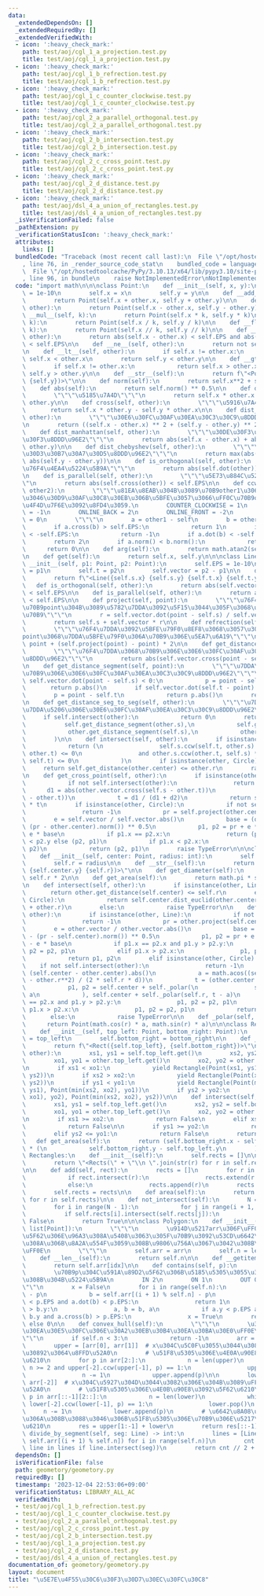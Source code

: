 ```yaml
---
data:
  _extendedDependsOn: []
  _extendedRequiredBy: []
  _extendedVerifiedWith:
  - icon: ':heavy_check_mark:'
    path: test/aoj/cgl_1_a_projection.test.py
    title: test/aoj/cgl_1_a_projection.test.py
  - icon: ':heavy_check_mark:'
    path: test/aoj/cgl_1_b_refrection.test.py
    title: test/aoj/cgl_1_b_refrection.test.py
  - icon: ':heavy_check_mark:'
    path: test/aoj/cgl_1_c_counter_clockwise.test.py
    title: test/aoj/cgl_1_c_counter_clockwise.test.py
  - icon: ':heavy_check_mark:'
    path: test/aoj/cgl_2_a_parallel_orthogonal.test.py
    title: test/aoj/cgl_2_a_parallel_orthogonal.test.py
  - icon: ':heavy_check_mark:'
    path: test/aoj/cgl_2_b_intersection.test.py
    title: test/aoj/cgl_2_b_intersection.test.py
  - icon: ':heavy_check_mark:'
    path: test/aoj/cgl_2_c_cross_point.test.py
    title: test/aoj/cgl_2_c_cross_point.test.py
  - icon: ':heavy_check_mark:'
    path: test/aoj/cgl_2_d_distance.test.py
    title: test/aoj/cgl_2_d_distance.test.py
  - icon: ':heavy_check_mark:'
    path: test/aoj/dsl_4_a_union_of_rectangles.test.py
    title: test/aoj/dsl_4_a_union_of_rectangles.test.py
  _isVerificationFailed: false
  _pathExtension: py
  _verificationStatusIcon: ':heavy_check_mark:'
  attributes:
    links: []
  bundledCode: "Traceback (most recent call last):\n  File \"/opt/hostedtoolcache/PyPy/3.10.13/x64/lib/pypy3.10/site-packages/onlinejudge_verify/documentation/build.py\"\
    , line 76, in _render_source_code_stat\n    bundled_code = language.bundle(\n\
    \  File \"/opt/hostedtoolcache/PyPy/3.10.13/x64/lib/pypy3.10/site-packages/onlinejudge_verify/languages/python.py\"\
    , line 96, in bundle\n    raise NotImplementedError\nNotImplementedError\n"
  code: "import math\n\n\nclass Point:\n    def __init__(self, x, y):\n        self.EPS\
    \ = 1e-10\n        self.x = x\n        self.y = y\n\n    def __add__(self, other):\n\
    \        return Point(self.x + other.x, self.y + other.y)\n\n    def __sub__(self,\
    \ other):\n        return Point(self.x - other.x, self.y - other.y)\n\n    def\
    \ __mul__(self, k):\n        return Point(self.x * k, self.y * k)\n\n    def __truediv__(self,\
    \ k):\n        return Point(self.x / k, self.y / k)\n\n    def __floordiv__(self,\
    \ k):\n        return Point(self.x // k, self.y // k)\n\n    def __eq__(self,\
    \ other):\n        return abs(self.x - other.x) < self.EPS and abs(self.y - other.y)\
    \ < self.EPS\n\n    def __ne__(self, other):\n        return not self.__eq__(other)\n\
    \n    def __lt__(self, other):\n        if self.x != other.x:\n            return\
    \ self.x < other.x\n        return self.y < other.y\n\n    def __gt__(self, other):\n\
    \        if self.x != other.x:\n            return self.x > other.x\n        return\
    \ self.y > other.y\n\n    def __str__(self):\n        return f\"<Point({self.x}\
    \ {self.y})>\"\n\n    def norm(self):\n        return self.x**2 + self.y**2\n\n\
    \    def abs(self):\n        return self.norm() ** 0.5\n\n    def dot(self, other):\n\
    \        \"\"\"\u5185\u7A4D\"\"\"\n        return self.x * other.x + self.y *\
    \ other.y\n\n    def cross(self, other):\n        \"\"\"\u5916\u7A4D\"\"\"\n \
    \       return self.x * other.y - self.y * other.x\n\n    def dist_euclid(self,\
    \ other):\n        \"\"\"\u30E6\u30FC\u30AF\u30EA\u30C3\u30C9\u8DDD\u96E2\"\"\"\
    \n        return ((self.x - other.x) ** 2 + (self.y - other.y) ** 2) ** 0.5\n\n\
    \    def dist_manhattan(self, other):\n        \"\"\"\u30DE\u30F3\u30CF\u30C3\u30BF\
    \u30F3\u8DDD\u96E2\"\"\"\n        return abs(self.x - other.x) + abs(self.y -\
    \ other.y)\n\n    def dist_chebyshev(self, other):\n        \"\"\"\u30C1\u30A7\
    \u30D3\u30B7\u30A7\u30D5\u8DDD\u96E2\"\"\"\n        return max(abs(self.x - other.x),\
    \ abs(self.y - other.y))\n\n    def is_orthogonal(self, other):\n        \"\"\"\
    \u76F4\u4EA4\u5224\u5B9A\"\"\"\n        return abs(self.dot(other)) < self.EPS\n\
    \n    def is_parallel(self, other):\n        \"\"\"\u5E73\u884C\u5224\u5B9A\"\"\
    \"\n        return abs(self.cross(other)) < self.EPS\n\n    def ccw(self, other1,\
    \ other2):\n        \"\"\"\u81EA\u8EAB\u304B\u3089\u70B9other1\u306B\u5411\u304B\
    \u3046\u30D9\u30AF\u30C8\u30EB\u306B\u5BFE\u3057\u3066\uFF0C\u70B9other2\u306E\
    \u4F4D\u7F6E\u3092\u8FD4\u3059.\n        COUNTER_CLOCKWISE = 1\n        CLOCKWISE\
    \ = -1\n        ONLINE_BACK = 2\n        ONLINE_FRONT = -2\n        ON_SEGMENT\
    \ = 0\n        \"\"\"\n        a = other1 - self\n        b = other2 - self\n\
    \        if a.cross(b) > self.EPS:\n            return 1\n        if a.cross(b)\
    \ < -self.EPS:\n            return -1\n        if a.dot(b) < -self.EPS:\n    \
    \        return 2\n        if a.norm() < b.norm():\n            return -2\n  \
    \      return 0\n\n    def arg(self):\n        return math.atan2(self.y, self.x)\n\
    \n    def get(self):\n        return self.x, self.y\n\n\nclass Line:\n    def\
    \ __init__(self, p1: Point, p2: Point):\n        self.EPS = 1e-10\n        self.s\
    \ = p1\n        self.t = p2\n        self.vector = p2 - p1\n\n    def __str__(self):\n\
    \        return f\"<Line({self.s.x} {self.s.y} {self.t.x} {self.t.y})>\"\n\n \
    \   def is_orthogonal(self, other):\n        return abs(self.vector.dot(other.vector))\
    \ < self.EPS\n\n    def is_parallel(self, other):\n        return abs(self.vector.cross(other.vector))\
    \ < self.EPS\n\n    def project(self, point):\n        \"\"\"\u76F4\u7DDA\u306B\
    \u70B9point\u304B\u3089\u5782\u7DDA\u3092\u5F15\u3044\u305F\u3068\u304D\u306E\u4EA4\
    \u70B9\"\"\"\n        r = self.vector.dot(point - self.s) / self.vector.norm()\n\
    \        return self.s + self.vector * r\n\n    def refrection(self, point):\n\
    \        \"\"\"\u76F4\u7DDA\u3092\u5BFE\u79F0\u8EF8\u3068\u3057\u3066\uFF0C\u70B9\
    point\u3068\u7DDA\u5BFE\u79F0\u306A\u70B9\u306E\u5EA7\u6A19\"\"\"\n        return\
    \ point + (self.project(point) - point) * 2\n\n    def get_distance(self, point):\n\
    \        \"\"\"\u76F4\u7DDA\u3068\u70B9\u306E\u30E6\u30FC\u30AF\u30EA\u30C3\u30C9\
    \u8DDD\u96E2\"\"\"\n        return abs(self.vector.cross(point - self.s) / self.vector.abs())\n\
    \n    def get_distance_segment(self, point):\n        \"\"\"\u7DDA\u5206\u3068\
    \u70B9\u306E\u30E6\u30FC\u30AF\u30EA\u30C3\u30C9\u8DDD\u96E2\"\"\"\n        if\
    \ self.vector.dot(point - self.s) < 0:\n            p = point - self.s\n     \
    \       return p.abs()\n        if self.vector.dot(self.t - point) < 0:\n    \
    \        p = point - self.t\n            return p.abs()\n        return self.get_distance(point)\n\
    \n    def get_distance_seg_to_seg(self, other):\n        \"\"\"\u7DDA\u5206\u3068\
    \u7DDA\u5206\u306E\u30E6\u30FC\u30AF\u30EA\u30C3\u30C9\u8DDD\u96E2\"\"\"\n   \
    \     if self.intersect(other):\n            return 0\n        return min(\n \
    \           self.get_distance_segment(other.s),\n            self.get_distance_segment(other.t),\n\
    \            other.get_distance_segment(self.s),\n            other.get_distance_segment(self.t),\n\
    \        )\n\n    def intersect(self, other):\n        if isinstance(other, Line):\n\
    \            return (\n                self.s.ccw(self.t, other.s) * self.s.ccw(self.t,\
    \ other.t) <= 0\n                and other.s.ccw(other.t, self.s) * other.s.ccw(other.t,\
    \ self.t) <= 0\n            )\n        if isinstance(other, Circle):\n       \
    \     return self.get_distance(other.center) <= other.r\n        raise TypeError\n\
    \n    def get_cross_point(self, other):\n        if isinstance(other, Line):\n\
    \            if not self.intersect(other):\n                return -1\n      \
    \      d1 = abs(other.vector.cross(self.s - other.t))\n            d2 = abs(other.vector.cross(self.t\
    \ - other.t))\n            t = d1 / (d1 + d2)\n            return self.s + (self.vector)\
    \ * t\n        if isinstance(other, Circle):\n            if not self.intersect(other):\n\
    \                return -1\n            pr = self.project(other.center)\n    \
    \        e = self.vector / self.vector.abs()\n            base = (other.r**2 -\
    \ (pr - other.center).norm()) ** 0.5\n            p1, p2 = pr + e * base, pr -\
    \ e * base\n            if p1.x == p2.x:\n                return (p1, p2) if p1.y\
    \ < p2.y else (p2, p1)\n            if p1.x < p2.x:\n                return (p1,\
    \ p2)\n            return (p2, p1)\n        raise TypeError\n\n\nclass Circle:\n\
    \    def __init__(self, center: Point, radius: int):\n        self.center = center\n\
    \        self.r = radius\n\n    def __str__(self):\n        return f\"<Circle({self.center.x}\
    \ {self.center.y} {self.r})>\"\n\n    def get_diameter(self):\n        return\
    \ self.r * 2\n\n    def get_area(self):\n        return math.pi * self.r * self.r\n\
    \n    def intersect(self, other):\n        if isinstance(other, Line):\n     \
    \       return other.get_distance(self.center) <= self.r\n        elif isinstance(other,\
    \ Circle):\n            return self.center.dist_euclid(other.center) <= (self.r\
    \ + other.r)\n        else:\n            raise TypeError\n\n    def get_cross_point(self,\
    \ other):\n        if isinstance(other, Line):\n            if not other.intersect(self):\n\
    \                return -1\n            pr = other.project(self.center)\n    \
    \        e = other.vector / other.vector.abs()\n            base = (self.r**2\
    \ - (pr - self.center).norm()) ** 0.5\n            p1, p2 = pr + e * base, pr\
    \ - e * base\n            if p1.x == p2.x and p1.y > p2.y:\n                p1,\
    \ p2 = p2, p1\n            elif p1.x > p2.x:\n                p1, p2 = p2, p1\n\
    \            return p1, p2\n        elif isinstance(other, Circle):\n        \
    \    if not self.intersect(other):\n                return -1\n            d =\
    \ (self.center - other.center).abs()\n            a = math.acos((self.r**2 + d**2\
    \ - other.r**2) / (2 * self.r * d))\n            t = (other.center - self.center).arg()\n\
    \            p1, p2 = self.center + self._polar(\n                self.r, t +\
    \ a\n            ), self.center + self._polar(self.r, t - a)\n            if p1.x\
    \ == p2.x and p1.y > p2.y:\n                p1, p2 = p2, p1\n            elif\
    \ p1.x > p2.x:\n                p1, p2 = p2, p1\n            return p1, p2\n \
    \       else:\n            raise TypeError\n\n    def _polar(self, a, r):\n  \
    \      return Point(math.cos(r) * a, math.sin(r) * a)\n\n\nclass Rectangle:\n\
    \    def __init__(self, top_left: Point, bottom_right: Point):\n        self.top_left\
    \ = top_left\n        self.bottom_right = bottom_right\n\n    def __str__(self):\n\
    \        return f\"<Rect({self.top_left}, {self.bottom_right})>\"\n\n    def sub(self,\
    \ other):\n        xs1, ys1 = self.top_left.get()\n        xs2, ys2 = self.bottom_right.get()\n\
    \        xo1, yo1 = other.top_left.get()\n        xo2, yo2 = other.bottom_right.get()\n\
    \n        if xs1 < xo1:\n            yield Rectangle(Point(xs1, ys1), Point(xo1,\
    \ ys2))\n        if xs2 > xo2:\n            yield Rectangle(Point(xo2, ys1), Point(xs2,\
    \ ys2))\n        if ys1 < yo1:\n            yield Rectangle(Point(max(xs1, xo1),\
    \ ys1), Point(min(xs2, xo2), yo1))\n        if ys2 > yo2:\n            yield Rectangle(Point(max(xs1,\
    \ xo1), yo2), Point(min(xs2, xo2), ys2))\n\n    def intersect(self, other):\n\
    \        xs1, ys1 = self.top_left.get()\n        xs2, ys2 = self.bottom_right.get()\n\
    \        xo1, yo1 = other.top_left.get()\n        xo2, yo2 = other.bottom_right.get()\n\
    \n        if xs1 >= xo2:\n            return False\n        elif xs2 <= xo1:\n\
    \            return False\n\n        if ys1 >= yo2:\n            return False\n\
    \        elif ys2 <= yo1:\n            return False\n        return True\n\n \
    \   def get_area(self):\n        return (self.bottom_right.x - self.top_left.x)\
    \ * (\n            self.bottom_right.y - self.top_left.y\n        )\n\n\nclass\
    \ Rectangles:\n    def __init__(self):\n        self.rects = []\n\n    def __str__(self):\n\
    \        return \"<Rects(\" + \"\\n \".join(str(r) for r in self.rects) + \")>\"\
    \n\n    def add(self, rect):\n        rects = []\n        for r in self.rects:\n\
    \            if rect.intersect(r):\n                rects.extend(r.sub(rect))\n\
    \            else:\n                rects.append(r)\n        rects.append(rect)\n\
    \        self.rects = rects\n\n    def area(self):\n        return sum(r.get_area()\
    \ for r in self.rects)\n\n    def not_intersect(self):\n        N = len(self.rects)\n\
    \        for i in range(N - 1):\n            for j in range(i + 1, N):\n     \
    \           if self.rects[i].intersect(self.rects[j]):\n                    return\
    \ False\n        return True\n\n\nclass Polygon:\n    def __init__(self, arr:\
    \ list[Point]):\n        \"\"\"\n        \u914D\u5217arr\u306F\uFF0C\u591A\u89D2\
    \u5F62\u306E\u96A3\u308A\u5408\u3063\u305F\u70B9\u3092\u53CD\u6642\u8A08\u56DE\
    \u308A\u306B\u8A2A\u554F\u3059\u308B\u9806\u756A\u3067\u3042\u308B\u3053\u3068\
    \uFF0E\n        \"\"\"\n        self.arr = arr\n        self.n = len(arr)\n\n\
    \    def __len__(self):\n        return self.n\n\n    def __getitem__(self, idx):\n\
    \        return self.arr[idx]\n\n    def contains(self, p):\n        \"\"\"\n\
    \        \u70B9p\u304C\u591A\u89D2\u5F62\u306B\u5185\u5305\u3055\u308C\u3066\u3044\
    \u308B\u304B\u5224\u5B9A\n        IN 2\n        ON 1\n        OUT 0\n        \"\
    \"\"\n        x = False\n        for i in range(self.n):\n            a = self.arr[i]\
    \ - p\n            b = self.arr[(i + 1) % self.n] - p\n            if abs(a.cross(b))\
    \ < p.EPS and a.dot(b) < p.EPS:\n                return 1\n            if a.y\
    \ > b.y:\n                a, b = b, a\n            if a.y < p.EPS and p.EPS <\
    \ b.y and a.cross(b) > p.EPS:\n                x = True\n        return 2 if x\
    \ else 0\n\n    def convex_hull(self):\n        \"\"\"\n        \u30A2\u30F3\u30C9\
    \u30EA\u30E5\u30FC\u306E\u30A2\u30EB\u30B4\u30EA\u30BA\u30E0\uFF0E\n        \"\
    \"\"\n        if self.n < 3:\n            return -1\n        arr = sorted(self.arr)\n\
    \        upper = [arr[0], arr[1]]  # x\u304C\u5C0F\u3055\u3044\u3082\u306E\u304B\
    \u30892\u3064\u8FFD\u52A0\n        # \u51F8\u5305\u306E\u4E0A\u90E8\u3092\u5F62\
    \u6210\n        for p in arr[2:]:\n            n = len(upper)\n            while\
    \ n >= 2 and upper[-2].ccw(upper[-1], p) == 1:\n                upper.pop()\n\
    \                n -= 1\n            upper.append(p)\n\n        lower = [arr[-1],\
    \ arr[-2]]  # x\u304C\u5927\u304D\u3044\u3082\u306E\u304B\u3089\uFF12\u3064\u8FFD\
    \u52A0\n        # \u51F8\u5305\u306E\u4E0B\u90E8\u3092\u5F62\u6210\n        for\
    \ p in arr[::-1][2::]:\n            n = len(lower)\n            while n >= 2 and\
    \ lower[-2].ccw(lower[-1], p) == 1:\n                lower.pop()\n           \
    \     n -= 1\n            lower.append(p)\n        # \u6642\u8A08\u56DE\u308A\u306B\
    \u306A\u308B\u3088\u3046\u306B\u51F8\u5305\u306E\u70B9\u306E\u5217\u3092\u5F62\
    \u6210\n        res = upper[1:-1] + lower\n        return res[::-1]\n\n    def\
    \ divide_by_segment(self, seg: Line) -> int:\n        lines = [Line(self.arr[i],\
    \ self.arr[(i + 1) % self.n]) for i in range(self.n)]\n        cnt = sum(1 for\
    \ line in lines if line.intersect(seg))\n        return cnt // 2 + 1\n"
  dependsOn: []
  isVerificationFile: false
  path: geometory/geometory.py
  requiredBy: []
  timestamp: '2023-12-04 22:53:06+09:00'
  verificationStatus: LIBRARY_ALL_AC
  verifiedWith:
  - test/aoj/cgl_1_b_refrection.test.py
  - test/aoj/cgl_1_c_counter_clockwise.test.py
  - test/aoj/cgl_2_a_parallel_orthogonal.test.py
  - test/aoj/cgl_2_c_cross_point.test.py
  - test/aoj/cgl_2_b_intersection.test.py
  - test/aoj/cgl_1_a_projection.test.py
  - test/aoj/cgl_2_d_distance.test.py
  - test/aoj/dsl_4_a_union_of_rectangles.test.py
documentation_of: geometory/geometory.py
layout: document
title: "\u5E7E\u4F55\u30C6\u30F3\u30D7\u30EC\u30FC\u30C8"
---
```

